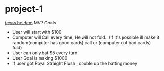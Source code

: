 # project-1

[texas holdem](desktop/porject1.png)
MVP Goals

- User will start with $100
- Computer will Call every time, He will not fold.. (If It's possible ill make it random(computer has good cards) call or (computer got bad cards) fold)
- User can only bat $5 every turn.
- User Goal is making $1000
- If user got Royal Straight Flush , double up the batting money
